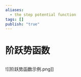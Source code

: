 ```yaml
---
aliases:
  - the step potential function
tags: []
publish: "true"
---
```


# 阶跃势函数
## 
![[阶跃势函数示例.png]]
